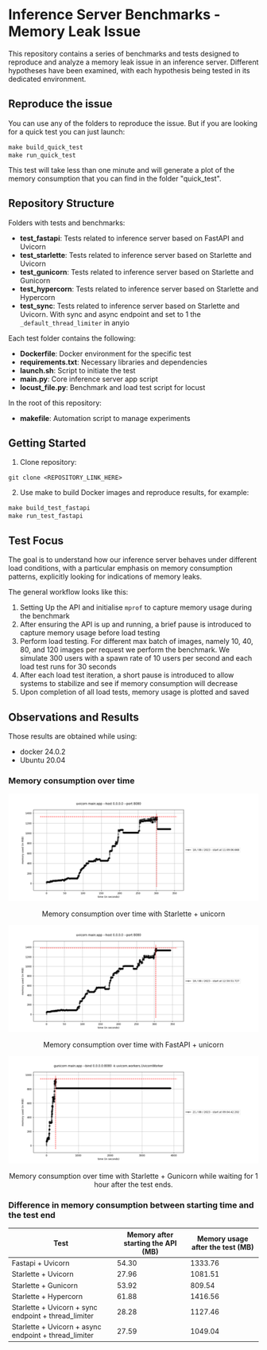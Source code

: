 # Inference Server Benchmarks - Memory Leak Issue
This repository contains a series of benchmarks and tests designed to reproduce and analyze a memory leak issue in an inference server. Different hypotheses have been examined, with each hypothesis being tested in its dedicated environment.
## Reproduce the issue
You can use any of the folders to reproduce the issue. But if you are looking for a quick test you can just launch:

```
make build_quick_test
make run_quick_test
```
This test will take less than one minute and will generate a plot of the memory consumption that you can find in the folder "quick_test". 
## Repository Structure
Folders with tests and benchmarks:
- **test_fastapi**: Tests related to inference server based on FastAPI and Uvicorn
- **test_starlette**: Tests related to inference server based on Starlette and Uvicorn
- **test_gunicorn**: Tests related to inference server based on Starlette and Gunicorn
- **test_hypercorn**: Tests related to inference server based on Starlette and Hypercorn
- **test_sync**: Tests related to inference server based on Starlette and Uvicorn. With sync and async endpoint and set to 1 the `_default_thread_limiter` in anyio

Each test folder contains the following:
- **Dockerfile**: Docker environment for the specific test
- **requirements.txt**: Necessary libraries and dependencies
- **launch.sh**: Script to initiate the test
- **main.py**: Core inference server app script
- **locust_file.py**: Benchmark and load test script for locust

In the root of this repository:
- **makefile**: Automation script to manage experiments 

## Getting Started
1. Clone repository:
```
git clone <REPOSITORY_LINK_HERE>
```

2. Use make to build Docker images and reproduce results, for example:
```
make build_test_fastapi
make run_test_fastapi
```

## Test Focus
The goal is to understand how our inference server behaves under different load conditions, with a particular emphasis on memory consumption patterns, explicitly looking for indications of memory leaks.

The general workflow looks like this:
1. Setting Up the API and initialise `mprof` to capture memory usage during the benchmark
2. After ensuring the API is up and running, a brief pause is introduced to capture memory usage before load testing
3. Perform load testing. For different max batch of images, namely 10, 40, 80, and 120 images per request we perform the benchmark. We simulate 300 users with a spawn rate of 10 users per second and each load test runs for 30 seconds
4. After each load test iteration, a short pause is introduced to allow systems to stabilize and see if memory consumption will decrease
5. Upon completion of all load tests, memory usage is plotted and saved  

## Observations and Results
Those results are obtained while using:
- docker 24.0.2
- Ubuntu 20.04

### Memory consumption over time 
![memory profiler](test_starlette/memory_uvicorn.png)
 <p align=center> Memory consumption over time with Starlette + unicorn

![memory profiler](test_fastapi/memory_fastapi.png)
 <p align=center> Memory consumption over time with FastAPI + unicorn

![memory profiler](test_gunicorn/memory_gunicorn_60m.png)
 <p align=center> Memory consumption over time with Starlette + Gunicorn while waiting for 1 hour after the test ends. 


### Difference in memory consumption between starting time and the test end

Test |Memory after starting the API (MB) | Memory usage after the test (MB)
--- | --- | --- |
Fastapi + Uvicorn | 54.30 | 1333.76|
Starlette + Uvicorn | 27.96 | 1081.51|
Starlette + Gunicorn | 53.92 | 809.54|
Starlette + Hypercorn | 61.88 | 1416.56|
Starlette + Uvicorn + sync endpoint + thread_limiter | 28.28 | 1127.46 | 
Starlette + Uvicorn + async endpoint + thread_limiter | 27.59 | 1049.04 | 
